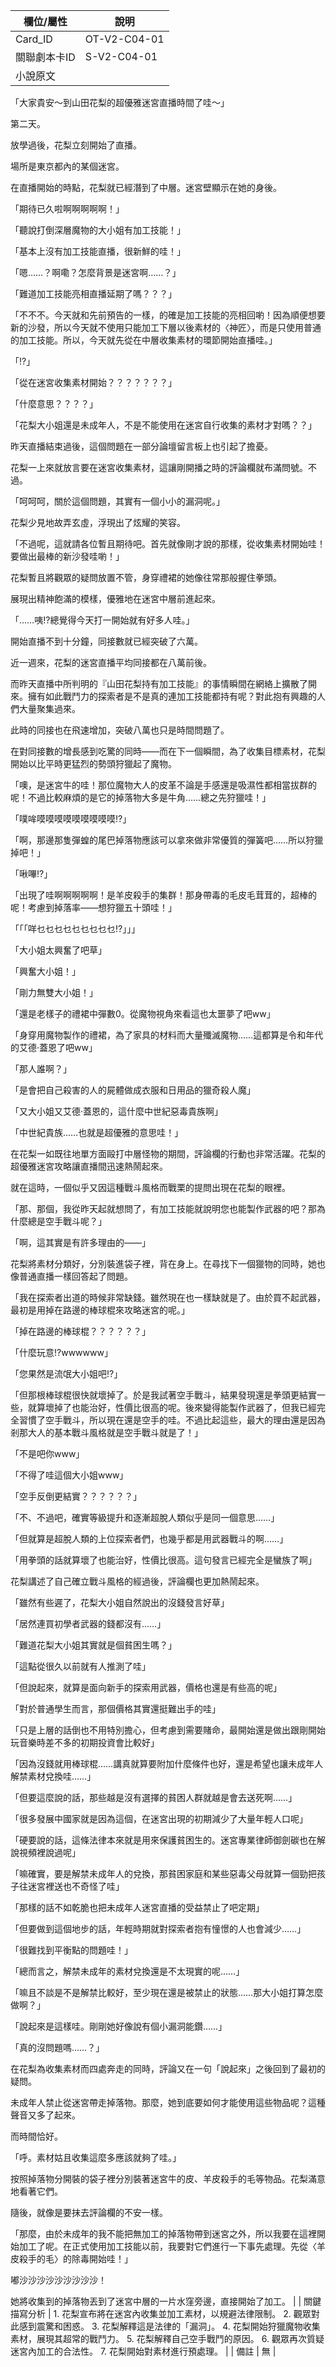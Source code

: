 | 欄位/屬性 | 說明 |
|---|---|
| Card_ID | OT-V2-C04-01 |
| 關聯劇本卡ID | S-V2-C04-01 |
| 小說原文 |
「大家貴安～到山田花梨的超優雅迷宮直播時間了哇～」

第二天。

放學過後，花梨立刻開始了直播。

場所是東京都內的某個迷宮。

在直播開始的時點，花梨就已經潛到了中層。迷宮壁顯示在她的身後。

「期待已久啦啊啊啊啊啊！」

「聽說打倒深層魔物的大小姐有加工技能！」

「基本上沒有加工技能直播，很新鮮的哇！」

「嗯……？啊嘞？怎麼背景是迷宮啊……？」

「難道加工技能亮相直播延期了嗎？？？」

「不不不。今天就和先前預告的一樣，的確是加工技能的亮相回喲！因為順便想要新的沙發，所以今天就不使用只能加工下層以後素材的〈神匠〉，而是只使用普通的加工技能。所以，今天就先從在中層收集素材的環節開始直播哇。」

「!?」

「從在迷宮收集素材開始？？？？？？？」

「什麼意思？？？？」

「花梨大小姐還是未成年人，不是不能使用在迷宮自行收集的素材才對嗎？？」

昨天直播結束過後，這個問題在一部分論壇留言板上也引起了擔憂。

花梨一上來就放言要在迷宮收集素材，這讓剛開播之時的評論欄就布滿問號。不過。

「呵呵呵，關於這個問題，其實有一個小小的漏洞呢。」

花梨少見地故弄玄虛，浮現出了炫耀的笑容。

「不過呢，這就請各位暫且期待吧。首先就像剛才說的那樣，從收集素材開始哇！要做出最棒的新沙發哇喲！」

花梨暫且將觀眾的疑問放置不管，身穿禮裙的她像往常那般握住拳頭。

展現出精神飽滿的模樣，優雅地在迷宮中層前進起來。

「……咦!?總覺得今天打一開始就有好多人哇。」

開始直播不到十分鐘，同接數就已經突破了六萬。

近一週來，花梨的迷宮直播平均同接都在八萬前後。

而昨天直播中所判明的『山田花梨持有加工技能』的事情瞬間在網絡上擴散了開來。擁有如此戰鬥力的探索者是不是真的連加工技能都持有呢？對此抱有興趣的人們大量聚集過來。

此時的同接也在飛速增加，突破八萬也只是時間問題了。

在對同接數的增長感到吃驚的同時——而在下一個瞬間，為了收集目標素材，花梨開始以比平時更猛烈的勢頭狩獵起了魔物。

「噢，是迷宮牛的哇！那位魔物大人的皮革不論是手感還是吸濕性都相當拔群的呢！不過比較麻煩的是它的掉落物大多是牛角……總之先狩獵哇！」

「噗哞嗼嗼嗼嗼嗼嗼嗼嗼嗼!?」

「啊，那邊那隻彈蝗的尾巴掉落物應該可以拿來做非常優質的彈簧吧……所以狩獵掉吧！」

「啾嗶!?」

「出現了哇啊啊啊啊啊！是羊皮殺手的集群！那身帶毒的毛皮毛茸茸的，超棒的呢！考慮到掉落率——想狩獵五十頭哇！」

「「「咩乜乜乜乜乜乜乜乜乜!?」」」

「大小姐太興奮了吧草」

「興奮大小姐！」

「剛力無雙大小姐！」

「還是老樣子的禮裙中彈數0。從魔物視角來看這也太噩夢了吧ww」

「身穿用魔物製作的禮裙，為了家具的材料而大量殲滅魔物……這都算是令和年代的艾德‧蓋恩了吧ww」

「那人誰啊？」

「是會把自己殺害的人的屍體做成衣服和日用品的獵奇殺人魔」

「又大小姐又艾德‧蓋恩的，這什麼中世紀惡毒貴族啊」

「中世紀貴族……也就是超優雅的意思哇！」

在花梨一如既往地單方面毆打中層怪物的期間，評論欄的行動也非常活躍。花梨的超優雅迷宮攻略讓直播間迅速熱鬧起來。

就在這時，一個似乎又因這種戰斗風格而戰栗的提問出現在花梨的眼裡。

「那、那個，我從昨天起就想問了，有加工技能就說明您也能製作武器的吧？那為什麼總是空手戰斗呢？」

「啊，這其實是有許多理由的——」

花梨將素材分類好，分別裝進袋子裡，背在身上。在尋找下一個獵物的同時，她也像普通直播一樣回答起了問題。

「我在探索者出道的時候非常缺錢。雖然現在也一樣缺就是了。由於買不起武器，最初是用掉在路邊的棒球棍來攻略迷宮的呢。」

「掉在路邊的棒球棍？？？？？？」

「什麼玩意!?wwwwww」

「您果然是流氓大小姐吧!?」

「但那根棒球棍很快就壞掉了。於是我試著空手戰斗，結果發現還是拳頭更結實一些，就算壞掉了也能治好，性價比很高的呢。後來變得能製作武器了，但我已經完全習慣了空手戰斗，所以現在還是空手的哇。不過比起這些，最大的理由還是因為剎那大人的基本戰斗風格就是空手戰斗就是了！」

「不是吧你www」

「不得了哇這個大小姐www」

「空手反倒更結實？？？？？？」

「不、不過吧，確實等級提升和逐漸超脫人類似乎是同一個意思……」

「但就算是超脫人類的上位探索者們，也幾乎都是用武器戰斗的啊……」

「用拳頭的話就算壞了也能治好，性價比很高。這句發言已經完全是蠻族了啊」

花梨講述了自己確立戰斗風格的經過後，評論欄也更加熱鬧起來。

「雖然有些遲了，花梨大小姐自然說出的沒錢發言好草」

「居然連買初學者武器的錢都沒有……」

「難道花梨大小姐其實就是個貧困生嗎？」

「這點從很久以前就有人推測了哇」

「但說起來，就算是面向新手的探索用武器，價格也還是有些高的呢」

「對於普通學生而言，那個價格其實還挺難出手的哇」

「只是上層的話倒也不用特別擔心，但考慮到需要賭命，最開始還是做出跟剛開始玩音樂時差不多的初期投資會比較好」

「因為沒錢就用棒球棍……講真就算要附加什麼條件也好，還是希望也讓未成年人解禁素材兌換哇……」

「但要這麼說的話，那些越是沒有選擇的貧困人群就越是會去送死啊……」

「很多發展中國家就是因為這個，在迷宮出現的初期減少了大量年輕人口呢」

「硬要說的話，這條法律本來就是用來保護貧困生的。迷宮專業律師御劍碳也在解說視頻裡說過呢」

「嘛確實，要是解禁未成年人的兌換，那貧困家庭和某些惡毒父母就算一個勁把孩子往迷宮裡送也不奇怪了哇」

「那樣的話不如乾脆也把未成年人迷宮直播的受益禁止了吧定期」

「但要做到這個地步的話，年輕時期就對探索者抱有憧憬的人也會減少……」

「很難找到平衡點的問題哇！」

「總而言之，解禁未成年的素材兌換還是不太現實的呢……」

「嘛且不談是不是解禁比較好，至少現在還是被禁止的狀態……那大小姐打算怎麼做啊？」

「說起來是這樣哇。剛剛她好像說有個小漏洞能鑽……」

「真的沒問題嗎……？」

在花梨為收集素材而四處奔走的同時，評論又在一句「說起來」之後回到了最初的疑問。

未成年人禁止從迷宮帶走掉落物。那麼，她到底要如何才能使用這些物品呢？這種聲音又多了起來。

而時間恰好。

「呼。素材姑且收集這麼多應該就夠了哇。」

按照掉落物分開裝的袋子裡分別裝著迷宮牛的皮、羊皮殺手的毛等物品。花梨滿意地看著它們。

隨後，就像是要抹去評論欄的不安一樣。

「那麼，由於未成年的我不能把無加工的掉落物帶到迷宮之外，所以我要在這裡開始加工了呢。在正式使用加工技能以前，我要對它們進行一下事先處理。先從〈羊皮殺手的毛〉的除毒開始哇！」

嘟沙沙沙沙沙沙沙沙沙！

她將收集到的掉落物丟到了迷宮中層的一片水窪旁邊，直接開始了加工。
|
| 關鍵描寫分析 | 1. 花梨宣布將在迷宮內收集並加工素材，以規避法律限制。 2. 觀眾對此感到震驚和困惑。 3. 花梨解釋這是法律的「漏洞」。 4. 花梨開始狩獵魔物收集素材，展現其超常的戰鬥力。 5. 花梨解釋自己空手戰鬥的原因。 6. 觀眾再次質疑迷宮內加工的合法性。 7. 花梨開始對素材進行預處理。 |
| 備註 | 無 |
